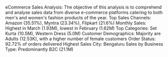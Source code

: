 eCommerce Sales Analysis:
The objective of this analysis is to comprehend and analyse sales data from diverse e-commerce platforms catering to both men's and women's fashion products of the year.
Top Sales Channels: Amazon (35.51%), Myntra (23.34%), Flipkart (21.6%)
Monthly Sales: Highest in March (1.93M), lowest in February (1.62M)
Top Categories: Set Kurta (10.5M), Western Dress (5.0M)
Customer Demographics: Majority are Adults (12.53K), with a higher number of female customers
Order Status: 92.72% of orders delivered
Highest Sales City: Bengaluru
Sales by Business Type: Predominantly B2C (21.1M)
